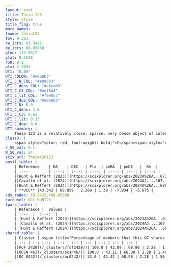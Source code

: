 ```yaml
---
layout: post
title: Theia 123
style: style
title_flag: true
more_names: 
fname: theia123
fov: 0.303
ra_icrs: 43.3422
de_icrs: 68.85868
glon: 133.5617
glat: 8.5528
r50: 9.1
plx: 2.2691
UTI: "0.00"
UTI_COLOR: "#e0a6b3"
UTI_C_N_COL: "#e0a6b3"
UTI_C_dens_COL: "#a6cab9"
UTI_C_C3_COL: "#eef8d4"
UTI_C_lit_COL: "#fee8cc"
UTI_C_dup_COL: "#e0a6b3"
UTI_C_N: 0.0
UTI_C_dens: 1.0
UTI_C_C3: 0.62
UTI_C_lit: 0.33
UTI_C_dup: 0.0
UTI_summary: |
    Theia 123 is a relatively close, sparse, very dense object of intermediate C3 quality. It was recently reported in the literature.<br><br><span style="color: #99180f; font-weight: bold;">Warning: </span>This is very likely a duplicate object, which shares a large percentage of members with at least one previously reported entry.<br><br><span style="color: #99180f; font-weight: bold;">Warning: </span>contains less than 25 stars with <i>P>0.5</i> estimated.
class3: |
    <span style="color: red; font-weight: bold;">C</span><span style="color: green; font-weight: bold;">A</span>
r_50_val: 9.1
N_50_val: 24
scix_url: Theia%20123
posit_table: |
    | Reference    | RA    | DEC   | Plx  | pmRA  | pmDE   |  Rv  |
    | :---         | :---: | :---: | :---: | :---: | :---: | :---: |
    |[Hunt & Reffert (2023)](https://scixplorer.org/abs/2023A%26A...673A.114H) | 43.369 | 68.84 | 2.283 | 1.463 | -7.911 | -7.683 |
    |[Cavallo et al. (2024)](https://scixplorer.org/abs/2024AJ....167...12C) | 42.928 | 68.862 | 2.281 | -- | -- | -- |
    |[Hunt & Reffert (2024)](https://scixplorer.org/abs/2024A%26A...686A..42H) | 43.369 | 68.84 | 2.283 | 1.463 | -7.911 | -7.683 |
    | **UCC** |43.342 | 68.859 | 2.269 | 1.38 | -7.934 | -5.675 | 
cds_radec: 43.3422,+68.85868
carousel: UCC_HUNT23
fpars_table: |
    | Reference |  Values |
    | :---  |  :---:  |
    | [Hunt & Reffert (2023)](https://scixplorer.org/abs/2023A%26A...673A.114H) | `AV50=1.205, diffAV50=2.085, MOD50=8.107, logAge50=8.097` |
    | [Cavallo et al. (2024)](https://scixplorer.org/abs/2024AJ....167...12C) | `AV50=1.3, dMod50=8.33, logAge50=7.66, [Fe/H]50=0.07` |
    | [Hunt & Reffert (2024)](https://scixplorer.org/abs/2024A%26A...686A..42H) | `MassJ=274.587` |
shared_table: |
    | Cluster | <span title="Percentage of members that this OC shares with the ones listed">%</span>   | RA   | DEC   | Plx   | pmRA  | pmDE  | Rv | UTI |
    | :-: | :-: |:-: | :-: | :-: | :-: | :-: | :-: | :-: |
    |[FoF 2428](/_clusters/fof2428/)| 100.0 | 43.09 | 68.86 | 2.28 | 1.46 | -7.93 | -6.86 |0.5 |
    |[OCSN 46](/_clusters/ocsn46/)| 100.0 | 43.11 | 68.88 | 2.28 | 1.46 | -7.95 | -6.04 |0.0 |
    |[OC 0242](/_clusters/oc0242/)| 32.0 | 42.42 | 68.98 | 2.28 | 1.56 | -7.98 | -7.13 |0.38 |
---
```

